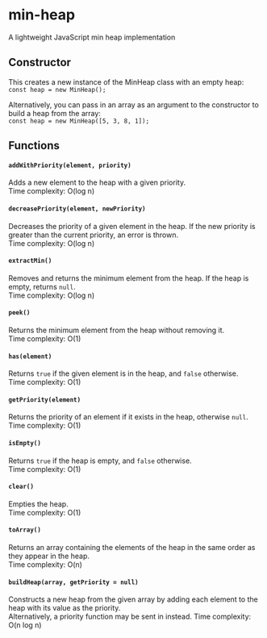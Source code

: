 # min-heap
A lightweight JavaScript min heap implementation

## Constructor
This creates a new instance of the MinHeap class with an empty heap:  
`const heap = new MinHeap();`


Alternatively, you can pass in an array as an argument to the constructor to build a heap from the array:   
`const heap = new MinHeap([5, 3, 8, 1]);`

## Functions

#### `addWithPriority(element, priority)`
Adds a new element to the heap with a given priority.  
Time complexity: O(log n)

#### `decreasePriority(element, newPriority)`
Decreases the priority of a given element in the heap. If the new priority is greater than the current priority, an error is thrown.  
Time complexity: O(log n)

#### `extractMin()`
Removes and returns the minimum element from the heap. If the heap is empty, returns `null`.  
Time complexity: O(log n)

#### `peek()`
Returns the minimum element from the heap without removing it.  
Time complexity: O(1)

#### `has(element)`
Returns `true` if the given element is in the heap, and `false` otherwise.  
Time complexity: O(1)

#### `getPriority(element) `
Returns the priority of an element if it exists in the heap, otherwise `null`.  
Time complexity: O(1)

#### `isEmpty()`
Returns `true` if the heap is empty, and `false` otherwise.  
Time complexity: O(1)

#### `clear()`
Empties the heap.  
Time complexity: O(1)

#### `toArray()`
Returns an array containing the elements of the heap in the same order as they appear in the heap.  
Time complexity: O(n)

#### `buildHeap(array, getPriority = null)` 
Constructs a new heap from the given array by adding each element to the heap with its value as the priority.  
Alternatively, a priority function may be sent in instead.
Time complexity: O(n log n)
